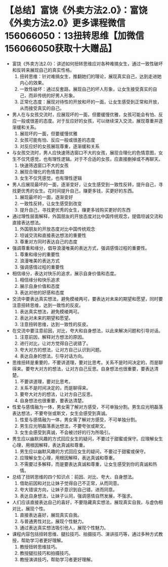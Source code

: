 # 【总结】富饶《外卖方法2.0》：富饶《外卖方法2.0》更多课程微信156066050：13扭转思维【加微信156066050获取十大赠品】

-   富饶《外卖方法2.0》：讲述如何扭转思维应对各种难搞女生，通过一致性破坏和反转来展现自己的真实性格。
    1.  扭转思维：针对难搞女生，推翻她们的理论，展现真实自己，达到走进她内心的效果。
    2.  一致性破坏：通过反套路，展现自己的坏人形象，让女生接受真实的自己，而非传统的好男人形象。
    3.  正常化态度：展现对待性的开放和坏的一面，让女生感受到正常和开放，从而接受真实的自己。
-   男人在与女孩交流时，应展现坏的一面，但要缓慢优雅，女孩可能会有怕、反应一般或很差的态度。对于反应好的女孩，可以继续深入交流，展现尊重并逐渐缓和关系。
    1.  展现坏的一面，但要缓慢优雅
    2.  女孩可能有怕、反应一般或很差的态度
    3.  对反应好的女孩展现尊重，逐渐缓和关系
-   与女孩交流时，男人应快速筛选窗口不大的女孩，展现合理化的色情意图，女生不仅凭感觉，也有理性逻辑。对于不合适的女孩，应直接删掉或不再聊天。
    1.  快速筛选窗口不大的女孩
    2.  展现合理化的色情意图
    3.  女生不仅凭感觉，也有理性逻辑
-   男人应展现最坏的一面，逐渐变好，让女生感受到一致性反转，提升自己，寻找更优秀的女生。花时间提升自己，赚更多钱，买更好的东西。
    1.  展现最坏的一面，逐渐变好
    2.  一致性反转，让女生感受到改变
    3.  提升自己，寻找更优秀的女生，赚更多钱购买更好的东西
-   通过理性层面解释，外国朋友的开放态度对比中国传统观念，提倡坦诚交流和直接表达想法。
    1.  外国朋友的开放态度对比中国传统观念
    2.  坦诚交流和直接表达想法的重要性
    3.  尊重对方同时表达自己的态度
-   强调尊重和缘分，倡导浪漫唯美的表达方式，强调感情过程的重要性。
    1.  尊重和缘分的重要性
    2.  浪漫唯美的表达方式
    3.  强调感情过程的重要性
-   相信缘分，表达对快乐的追求，展示自身价值和态度。
    1.  相信缘分和快乐追求
    2.  展示自身价值和态度
    3.  表达对他的好感和态度
-   交流中要表达真实想法，避免模棱两可，要表达对未来的期望和愿望，同时要注意扭转思维，达到一致性的反皮。
    1.  表达真实想法，避免模棱两可。
    2.  表达对未来的期望和愿望。
    3.  注意扭转思维，达到一致性的反皮。
-   在交流中要注意前因，对比，夸大和自身想法，以此来解决问题和引导对话。
    1.  注意前因，解释对方想法的原因。
    2.  进行对比，让对方觉得自己说错了。
    3.  夸大对方的想法，让对方自己认识到问题。
    4.  表达自身的想法，引导对话方向。
-   思维扭转是重要的，不要讲道理，要对比思考。关系不是时间决定的，而是聊得来。要夸大对方的想法，让对方自己反思。自身想法也很重要，要表达清楚。
    1.  不要讲道理，要对比思考。
    2.  关系不是时间决定的，而是聊得来。
    3.  要夸大对方的想法，让对方自己反思。
    4.  自身想法也很重要，要表达清楚。
-   性爱与感情融为一体，男女需了解对方感受，不可单独分割。男生应光明磊落表达想法，不要夸张或斯文，女生会感受到真诚。
    1.  性爱与感情融为一体，男女需了解对方感受，不可单独分割。
    2.  男生应光明磊落表达想法，不要夸张或斯文。
    3.  女生会感受到真诚，不会被讨好的行为所吸引。
-   男生应以幽默风趣的方式回应女生的疑问，不要过于甜蜜或保守。应理解女生心理，用根因解释，表达真诚和尊重。
    1.  男生应以幽默风趣的方式回应女生的疑问，不要过于甜蜜或保守。
    2.  应理解女生心理，用根因解释，表达真诚和尊重。
    3.  不需要过多解释，而是要表达真诚和尊重，让女生感受到你的真诚和热情。
-   总结了扭转思维的四个知识点：前因、对比、夸大、自身想法。
    1.  借助前因和对比让妹子觉得自己不正常，从而同意。
    2.  夸大错误方向，让妹子意识到自己错，进而同意。
    3.  表达自身想法，让妹子认同，强调感情自然发展，不强求。
-   人们应该直接表达自己的喜好，不要隐藏真实想法，展现真实自我，与虚伪相对比，展现个性。
    1.  直接表达喜好，展现真实自我。
    2.  与普通男性对比，展现个性魅力。
    3.  通过表达真实想法吸引他人，展现个性魅力。
-   课程内容包括扭转思维、腿拉技巧、拍摄技巧、演讲技巧等，通过多种方式教授，帮助学习者更好理解。
    1.  教授扭转思维技巧。
    2.  教授腿拉技巧和拍摄技巧。
    3.  教授演讲技巧，帮助学习者更好理解。